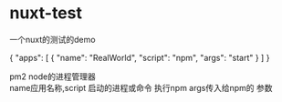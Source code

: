 # nuxt-test
一个nuxt的测试的demo

{
  "apps": [
    {
      "name": "RealWorld",
      "script": "npm",
      "args": "start"
    }
  ]
}

pm2 node的进程管理器  
name应用名称,script 启动的进程或命令 执行npm   args传入给npm的 参数  
